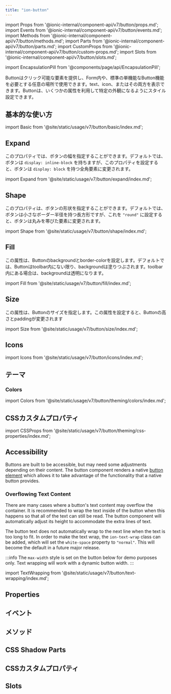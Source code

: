 ```yaml
---
title: "ion-button"
---
```

import Props from '@ionic-internal/component-api/v7/button/props.md';
import Events from '@ionic-internal/component-api/v7/button/events.md';
import Methods from '@ionic-internal/component-api/v7/button/methods.md';
import Parts from '@ionic-internal/component-api/v7/button/parts.md';
import CustomProps from '@ionic-internal/component-api/v7/button/custom-props.md';
import Slots from '@ionic-internal/component-api/v7/button/slots.md';

<head>
  <title>ion-button: Style Buttons with Custom CSS Properties</title>
  <meta name="description" content="ion-button は、標準的なボタン機能が必要な場所で使用するためのクリック可能な要素を提供します。カスタム CSS プロパティを使用して、ボタン要素をデザインし、スタイルを設定します。" />
</head>

import EncapsulationPill from '@components/page/api/EncapsulationPill';

<EncapsulationPill type="shadow" />

Buttonはクリック可能な要素を提供し、Form内や、標準の単機能なButton機能を必要とする任意の場所で使用できます。text、icon、またはその両方を表示できます。Buttonは、いくつかの属性を利用して特定の外観になるようにスタイル設定できます。

## 基本的な使い方

import Basic from '@site/static/usage/v7/button/basic/index.md';

<Basic />

## Expand

このプロパティでは、ボタンの幅を指定することができます。デフォルトでは、ボタンは `display: inline-block` を持ちますが、このプロパティを設定すると、ボタンは `display: block` を持つ全角要素に変更されます。

import Expand from '@site/static/usage/v7/button/expand/index.md';

<Expand />

## Shape

このプロパティは、ボタンの形状を指定することができます。デフォルトでは、ボタンは小さなボーダー半径を持つ長方形ですが、これを `"round"` に設定すると、ボタンは丸みを帯びた要素に変更されます。

import Shape from '@site/static/usage/v7/button/shape/index.md';

<Shape />


## Fill

この属性は、Buttonのbackgroundとborder-colorを設定します。デフォルトでは、Buttonはtoolbar内にない限り、backgroundは塗りつぶされます。toolbar内にある場合は、backgroundは透明になります。

import Fill from '@site/static/usage/v7/button/fill/index.md';

<Fill />

## Size

この属性は、Buttonのサイズを指定します。この属性を設定すると、Buttonの高さとpaddingが変更されます

import Size from '@site/static/usage/v7/button/size/index.md';

<Size />

## Icons

import Icons from '@site/static/usage/v7/button/icons/index.md';

<Icons />

## テーマ

### Colors

import Colors from '@site/static/usage/v7/button/theming/colors/index.md';

<Colors />

## CSSカスタムプロパティ

import CSSProps from '@site/static/usage/v7/button/theming/css-properties/index.md';

<CSSProps />

## Accessibility

Buttons are built to be accessible, but may need some adjustments depending on their content. The button component renders a native [button element](https://developer.mozilla.org/en-US/docs/Web/HTML/Element/button) which allows it to take advantage of the functionality that a native button provides.

### Overflowing Text Content

There are many cases where a button's text content may overflow the container. It is recommended to wrap the text inside of the button when this happens so that all of the text can still be read. The button component will automatically adjust its height to accommodate the extra lines of text.

The button text does not automatically wrap to the next line when the text is too long to fit. In order to make the text wrap, the `ion-text-wrap` class can be added, which will set the `white-space` property to `"normal"`. This will become the default in a future major release.

:::info
The `max-width` style is set on the button below for demo purposes only. Text wrapping will work with a dynamic button width.
:::

import TextWrapping from '@site/static/usage/v7/button/text-wrapping/index.md';

<TextWrapping />

## Properties
<Props />

## イベント
<Events />

## メソッド
<Methods />

## CSS Shadow Parts
<Parts />

## CSSカスタムプロパティ
<CustomProps />

## Slots
<Slots />
